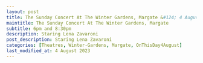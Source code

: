 ```yaml
---
layout: post
title: The Sunday Concert At The Winter Gardens, Margate &#124; 4 August 1974
maintitle: The Sunday Concert At The Winter Gardens, Margate
subtitle: 6pm and 8:30pm
description: Staring Lena Zavaroni
post_description: Staring Lena Zavaroni
categories: [Theatres, Winter-Gardens, Margate, OnThisDay4August]
last_modified_at: 4 August 2023
---
```


